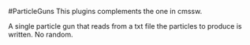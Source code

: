#ParticleGuns
This plugins complements the one in cmssw.

A single particle gun that reads from a txt file the particles to produce is written. No random.
